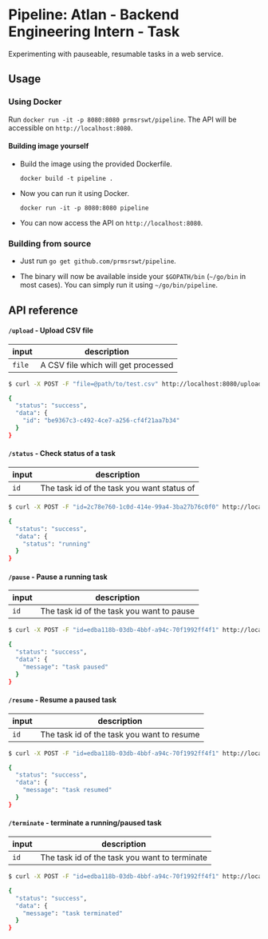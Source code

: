 # Pipeline: Atlan - Backend Engineering Intern - Task

Experimenting with pauseable, resumable tasks in a web service.

## Usage

### Using Docker

Run `docker run -it -p 8080:8080 prmsrswt/pipeline`. The API will be accessible on `http://localhost:8080`.

#### Building image yourself

- Build the image using the provided Dockerfile.

  ```
  docker build -t pipeline .
  ```

- Now you can run it using Docker.

  ```
  docker run -it -p 8080:8080 pipeline
  ```

- You can now access the API on `http://localhost:8080`.

### Building from source

- Just run `go get github.com/prmsrswt/pipeline`.

- The binary will now be available inside your `$GOPATH/bin` (`~/go/bin` in most cases). You can simply run it using `~/go/bin/pipeline`.

## API reference

#### `/upload` - Upload CSV file

| input  | description                         |
| ------ | ----------------------------------- |
| `file` | A CSV file which will get processed |

```bash
$ curl -X POST -F "file=@path/to/test.csv" http://localhost:8080/upload

{
  "status": "success",
  "data": {
    "id": "be9367c3-c492-4ce7-a256-cf4f21aa7b34"
  }
}
```

#### `/status` - Check status of a task

| input | description                                |
| ----- | ------------------------------------------ |
| `id`  | The task id of the task you want status of |

```bash
$ curl -X POST -F "id=2c78e760-1c0d-414e-99a4-3ba27b76c0f0" http://localhost:8080/status

{
  "status": "success",
  "data": {
    "status": "running"
  }
}
```

#### `/pause` - Pause a running task

| input | description                               |
| ----- | ----------------------------------------- |
| `id`  | The task id of the task you want to pause |

```bash
$ curl -X POST -F "id=edba118b-03db-4bbf-a94c-70f1992ff4f1" http://localhost:8080/pause

{
  "status": "success",
  "data": {
    "message": "task paused"
  }
}
```

#### `/resume` - Resume a paused task

| input | description                                |
| ----- | ------------------------------------------ |
| `id`  | The task id of the task you want to resume |

```bash
$ curl -X POST -F "id=edba118b-03db-4bbf-a94c-70f1992ff4f1" http://localhost:8080/resume

{
  "status": "success",
  "data": {
    "message": "task resumed"
  }
}
```

#### `/terminate` - terminate a running/paused task

| input | description                                   |
| ----- | --------------------------------------------- |
| `id`  | The task id of the task you want to terminate |

```bash
$ curl -X POST -F "id=edba118b-03db-4bbf-a94c-70f1992ff4f1" http://localhost:8080/terminate

{
  "status": "success",
  "data": {
    "message": "task terminated"
  }
}
```
